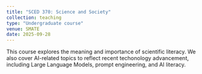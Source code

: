```yaml
---
title: "SCED 370: Science and Society"
collection: teaching
type: "Undergraduate course"
venue: SMATE
date: 2025-09-28
---
```


This course explores the meaning and importance of scientific literacy. We also cover AI-related topics to reflect recent techonology advancement, including Large Language Models, prompt engineering, and AI literacy.  



